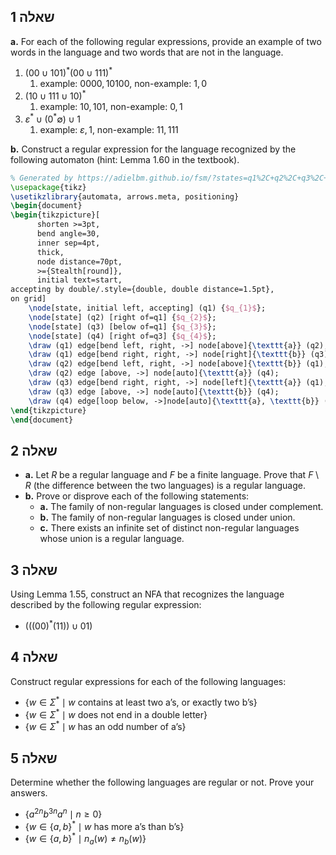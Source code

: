 ## שאלה 1

**a.** For each of the following regular expressions, provide an example of two words in the language and two words that are not in the language.

1.  $(00 \cup 101)^*(00\cup 111)^*$ 
	1. example: $0000, 10100$, non-example: $1,0$
2.  $(10 \cup 111 \cup 10)^*$
	1. example: $10, 101$, non-example: $0,1$
3.  $\varepsilon^*\cup (0^*\emptyset )\cup 1$
	1. example: $\varepsilon, 1$, non-example: $11,111$


**b.** Construct a regular expression for the language recognized by the following automaton (hint: Lemma 1.60 in the textbook).

```tikz 
% Generated by https://adielbm.github.io/fsm/?states=q1%2C+q2%2C+q3%2C+q4&initialState=q1&acceptingStates=q1&transitions=q1%2C+a%2C+q2%3B%0Aq1%2C+b%2C+q3%3B%0Aq2%2C+b%2C+q1%3B%0Aq3%2C+a%2C+q1%3B%0Aq4%2C+a%2Cb%2C+q4%3B%0Aq3%2C+b%2C+q4%3B%0Aq2%2C+a%2C+q4%3B
\usepackage{tikz}
\usetikzlibrary{automata, arrows.meta, positioning}
\begin{document}
\begin{tikzpicture}[
      shorten >=3pt,
      bend angle=30,
      inner sep=4pt,
      thick,
      node distance=70pt,
      >={Stealth[round]},
      initial text=start,
accepting by double/.style={double, double distance=1.5pt},
on grid]
	\node[state, initial left, accepting] (q1) {$q_{1}$};
	\node[state] (q2) [right of=q1] {$q_{2}$};
	\node[state] (q3) [below of=q1] {$q_{3}$};
	\node[state] (q4) [right of=q3] {$q_{4}$};
    \draw (q1) edge[bend left, right, ->] node[above]{\texttt{a}} (q2);
    \draw (q1) edge[bend right, right, ->] node[right]{\texttt{b}} (q3);
    \draw (q2) edge[bend left, right, ->] node[above]{\texttt{b}} (q1);
    \draw (q2) edge [above, ->] node[auto]{\texttt{a}} (q4);
    \draw (q3) edge[bend right, right, ->] node[left]{\texttt{a}} (q1);
    \draw (q3) edge [above, ->] node[auto]{\texttt{b}} (q4);
    \draw (q4) edge[loop below, ->]node[auto]{\texttt{a}, \texttt{b}} (q4);
\end{tikzpicture}
\end{document}

```
## שאלה 2

- **a.** Let $R$ be a regular language and $F$ be a finite language. Prove that $F \setminus R$ (the difference between the two languages) is a regular language.
- **b.** Prove or disprove each of the following statements:
	- **a.** The family of non-regular languages is closed under complement.
	- **b.** The family of non-regular languages is closed under union.
	- **c.** There exists an infinite set of distinct non-regular languages whose union is a regular language.

## שאלה 3

Using Lemma 1.55, construct an NFA that recognizes the language described by the following regular expression:

- $(((00)^*(11)) \cup 01)$
## שאלה 4

Construct regular expressions for each of the following languages:

- $\{ w \in \Sigma^* \mid w \text{ contains at least two a's, or exactly two b's} \}$
- $\{ w \in \Sigma^* \mid w \text{ does not end in a double letter} \}$
- $\{ w \in \Sigma^* \mid w \text{ has an odd number of a's} \}$

## שאלה 5

Determine whether the following languages are regular or not. Prove your answers.

- $\{ a^{2n} b^{3 n} a^n \mid n \geq 0 \}$
- $\{ w \in \{a, b\}^* \mid w \text{ has more a's than b's} \}$
- $\{ w \in \{a, b\}^* \mid n_a(w) \neq n_b(w) \}$